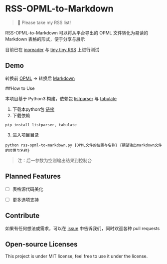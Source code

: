 ﻿# RSS-OPML-to-Markdown

> 🎁 Please take my RSS list!

RSS-OPML-to-Markdown 可以将从平台导出的 OPML 文件转化为易读的 Markdown 表格的形式，便于分享与展示

目前已在 [inoreader](https://www.inoreader.com) 与 [tiny tiny RSS](https://tt-rss.org/) 上进行测试

## Demo

转换前 [OPML](/sample.xml) -> 转换后 [Markdown](/sample.md)

##How to Use

本项目基于 Python3 构建，依赖包 [listparser](https://pypi.org/project/listparser/) 与 [tabulate](https://pypi.org/project/tabulate/)

1. 下载本python包 [链接](https://github.com/idealclover/RSS-OPML-to-Markdown/archive/master.zip)
2. 下载依赖

```
pip install listparser, tabulate
```

3. 进入项目目录

```
python rss-opml-to-markdown.py {OPML文件的位置与名称} {期望输出markdown文件的位置与名称}
```

> 注：后一参数为空则输出结果到控制台

## Planned Features

- [ ] 表格源代码美化

- [ ] 更多选项支持

## Contribute

如果有任何想法或需求，可以在 [issue](https://github.com/idealclover/RSS-OPML-to-Markdown/issues) 中告诉我们，同时欢迎各种 pull requests

## Open-source Licenses

This project is under MIT license, feel free to use it under the license.